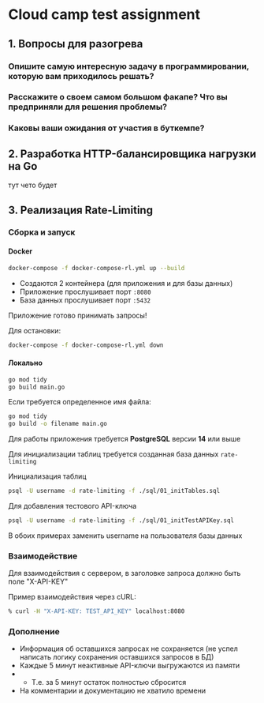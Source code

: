 # Cloud camp test assignment

## 1. Вопросы для разогрева

### Опишите самую интересную задачу в программировании, которую вам приходилось решать?

### Расскажите о своем самом большом факапе? Что вы предприняли для решения проблемы?

### Каковы ваши ожидания от участия в буткемпе?

## 2. Разработка HTTP-балансировщика нагрузки на Go
 
тут чето будет

## 3. Реализация Rate-Limiting

### Сборка и запуск

#### Docker
```bash
docker-compose -f docker-compose-rl.yml up --build
```

- Создаются 2 контейнера (для приложения и для базы данных)
- Приложение прослушивает порт `:8080`
- База данных прослушивает порт `:5432`

Приложение готово принимать запросы!

Для остановки:
```bash
docker-compose -f docker-compose-rl.yml down
```

#### Локально

```bash
go mod tidy
go build main.go
```

Если требуется определенное имя файла:
```bash
go mod tidy
go build -o filename main.go
```

Для работы приложения требуется **PostgreSQL** версии **14** или выше

Для инициализации таблиц требуется созданная база данных `rate-limiting`

Инициализация таблиц
```bash
psql -U username -d rate-limiting -f ./sql/01_initTables.sql
```

Для добавления тестового API-ключа
```bash
psql -U username -d rate-limiting -f ./sql/01_initTestAPIKey.sql
```

В обоих примерах заменить username на пользователя базы данных

### Взаимодействие

Для взаимодействия с сервером, в заголовке запроса должно быть поле "X-API-KEY"

Пример взаимодействия через cURL:
```bash
% curl -H "X-API-KEY: TEST_API_KEY" localhost:8080
```

### Дополнение

- Информация об оставшихся запросах не сохраняется (не успел написать логику сохранения оставшихся запросов в БД)
- Каждые 5 минут неактивные API-ключи выгружаются из памяти
- - Т.е. за 5 минут остаток полностью сбросится
- На комментарии и документацию не хватило времени